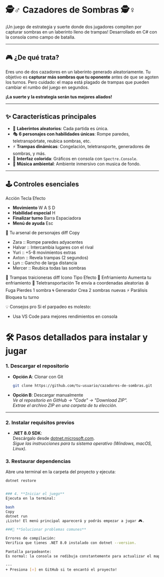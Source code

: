 # 🕵️♂️ Cazadores de Sombras 🕵️♀️

¡Un juego de estrategia y suerte donde dos jugadores compiten por capturar sombras en un laberinto lleno de trampas! Desarrollado en C# con la consola como campo de batalla.



---

## 🎮 **¿De qué trata?**
Eres uno de dos cazadores en un laberinto generado aleatoriamente. Tu objetivo es **capturar más sombras que tu oponente** antes de que se agoten los turnos. Pero cuidado: el mapa está plagado de trampas que pueden cambiar el rumbo del juego en segundos.

**¡La suerte y la estrategia serán tus mejores aliados!**

---

## ✨ **Características principales**
- 🔄 **Laberintos aleatorios**: Cada partida es única.
- 🎭 **6 personajes con habilidades únicas**: Rompe paredes, teletranspórtate,  reubica sombras, etc.
- ⚡ **Trampas dinámicas**: Congelación, teletransporte, generadores de sombras, y más.
- 🎨 **Interfaz colorida**: Gráficos en consola con `Spectre.Console`.
- 🎵 **Música ambiental**: Ambiente inmersivo con musica de fondo.

---

## 🕹️ Controles esenciales
Acción	Tecla	Efecto
 - **Movimiento**	           W A S D	
 - **Habilidad especial**	   H	
 - **Finalizar turno**	     Barra Espaciadora
 - **Menú de ayuda**	       Esc


🦸 Tu arsenal de personajes
diff
Copy
+ Zara   :: Rompe paredes adyacentes
+ Halvar :: Intercambia lugares con el rival
+ Yuri   :: +5-8 movimientos extras
+ Axton  :: Revela trampas (2 segundos)
+ Lyn    :: Gancho de larga distancia
+ Mercer :: Reubica todas las sombras

🧨 Trampas traicioneras
diff
Icono	Tipo	Efecto
🧊	Enfriamiento	Aumenta tu enfriamiento
💫	Teletransportación	Te envía a coordenadas aleatorias
🩸	Fuga	Pierdes 1 sombra
🌀	Generador	Crea 2 sombras nuevas
⚡  Parálisis	Bloquea tu turno

💡 Consejos pro
Si el parpadeo es molesto:
- Usa VS Code para mejores rendimientos en consola

# 🛠️ Pasos detallados para instalar y jugar

### 1. **Descargar el repositorio**
   - **Opción A**: Clonar con Git  
     ```bash
     git clone https://github.com/tu-usuario/cazadores-de-sombras.git
     ```  
   - **Opción B**: Descargar manualmente  
     *Ve al repositorio en GitHub → "Code" → "Download ZIP".*  
     *Extrae el archivo ZIP en una carpeta de tu elección.*

---

### 2. **Instalar requisitos previos**
   - **.NET 8.0 SDK**:  
     Descárgalo desde [dotnet.microsoft.com](https://dotnet.microsoft.com/download/dotnet/8.0).  
     *Sigue las instrucciones para tu sistema operativo (Windows, macOS, Linux).*

### 3. **Restaurar dependencias**
   Abre una terminal en la carpeta del proyecto y ejecuta:  
   ```bash
   dotnet restore


### 4. **Iniciar el juego**
Ejecuta en la terminal:

  bash
  Copy
  dotnet run
  ¡Listo! El menú principal aparecerá y podrás empezar a jugar 🎮.

###🔧 **Solucionar problemas comunes**

  Errores de compilación:
  Verifica que tienes .NET 8.0 instalado con dotnet --version.

  Pantalla parpadeante:
  Es normal: la consola se redibuja constantemente para actualizar el mapa.

---
+ Presiona [⭐] en GitHub si te encantó el proyecto!


  






